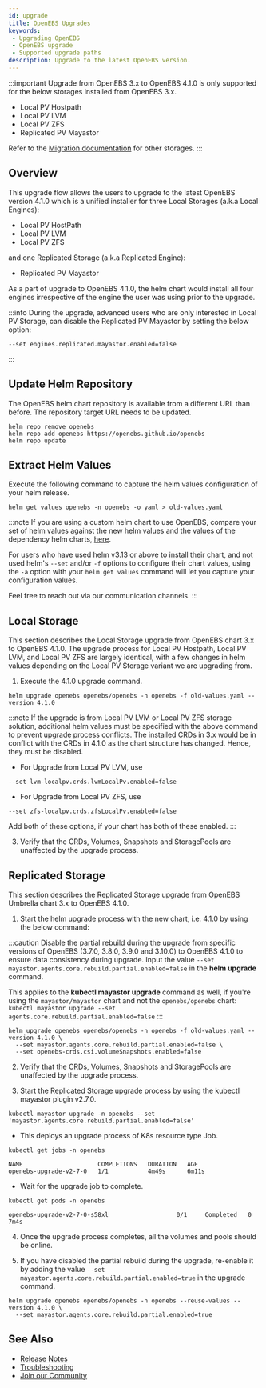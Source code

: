 ```yaml
---
id: upgrade
title: OpenEBS Upgrades
keywords:
 - Upgrading OpenEBS
 - OpenEBS upgrade
 - Supported upgrade paths
description: Upgrade to the latest OpenEBS version.
---
```


:::important
Upgrade from OpenEBS 3.x to OpenEBS 4.1.0 is only supported for the below storages installed from OpenEBS 3.x.

- Local PV Hostpath
- Local PV LVM
- Local PV ZFS
- Replicated PV Mayastor

Refer to the [Migration documentation](../user-guides/data-migration/migration-overview.md) for other storages.
:::

## Overview

This upgrade flow allows the users to upgrade to the latest OpenEBS version 4.1.0 which is a unified installer for three Local Storages (a.k.a Local Engines):
- Local PV HostPath
- Local PV LVM 
- Local PV ZFS 

and one Replicated Storage (a.k.a Replicated Engine):
- Replicated PV Mayastor

As a part of upgrade to OpenEBS 4.1.0, the helm chart would install all four engines irrespective of the engine the user was using prior to the upgrade. 

:::info
During the upgrade, advanced users who are only interested in Local PV Storage, can disable the Replicated PV Mayastor by setting the below option:

```
--set engines.replicated.mayastor.enabled=false
```
:::

## Update Helm Repository

The OpenEBS helm chart repository is available from a different URL than before. The repository target URL needs to be updated.

```
helm repo remove openebs
helm repo add openebs https://openebs.github.io/openebs
helm repo update
```

## Extract Helm Values

Execute the following command to capture the helm values configuration of your helm release.

```
helm get values openebs -n openebs -o yaml > old-values.yaml 
```

:::note
If you are using a custom helm chart to use OpenEBS, compare your set of helm values against the new helm values and the values of the dependency helm charts, [here](https://github.com/openebs/openebs/blob/HEAD/charts/values.yaml).

For users who have used helm v3.13 or above to install their chart, and not used helm's `--set` and/or `-f` options to configure their chart values, using the `-a` option with your `helm get values` command will let you capture your configuration values.
 
Feel free to reach out via our communication channels.
:::


## Local Storage

This section describes the Local Storage upgrade from OpenEBS chart 3.x to OpenEBS 4.1.0. The upgrade process for Local PV Hostpath, Local PV LVM, and Local PV ZFS are largely identical, with a few changes in helm values depending on the Local PV Storage variant we are upgrading from.

1. Execute the 4.1.0 upgrade command. 

```
helm upgrade openebs openebs/openebs -n openebs -f old-values.yaml --version 4.1.0
```

:::note
If the upgrade is from Local PV LVM or Local PV ZFS storage solution, additional helm values must be specified with the above command to prevent upgrade process conflicts. The installed CRDs in 3.x would be in conflict with the CRDs in 4.1.0 as the chart structure has changed. Hence, they must be disabled.


- For Upgrade from Local PV LVM, use

```
--set lvm-localpv.crds.lvmLocalPv.enabled=false
```

- For Upgrade from Local PV ZFS, use

```
--set zfs-localpv.crds.zfsLocalPv.enabled=false
```

Add both of these options, if your chart has both of these enabled.
:::

3. Verify that the CRDs, Volumes, Snapshots and StoragePools are unaffected by the upgrade process.

## Replicated Storage

This section describes the Replicated Storage upgrade from OpenEBS Umbrella chart 3.x to OpenEBS 4.1.0.

1. Start the helm upgrade process with the new chart, i.e. 4.1.0 by using the below command:

:::caution
Disable the partial rebuild during the upgrade from specific versions of OpenEBS (3.7.0, 3.8.0, 3.9.0 and 3.10.0) to OpenEBS 4.1.0 to ensure data consistency during upgrade. Input the value `--set mayastor.agents.core.rebuild.partial.enabled=false` in the **helm upgrade** command.

This applies to the **kubectl mayastor upgrade** command as well, if you're using the `mayastor/mayastor` chart and not the `openebs/openebs` chart: `kubectl mayastor upgrade --set agents.core.rebuild.partial.enabled=false`
:::

```
helm upgrade openebs openebs/openebs -n openebs -f old-values.yaml --version 4.1.0 \
  --set mayastor.agents.core.rebuild.partial.enabled=false \
  --set openebs-crds.csi.volumeSnapshots.enabled=false
```

2. Verify that the CRDs, Volumes, Snapshots and StoragePools are unaffected by the upgrade process.

3. Start the Replicated Storage upgrade process by using the kubectl mayastor plugin v2.7.0.

```
kubectl mayastor upgrade -n openebs --set 'mayastor.agents.core.rebuild.partial.enabled=false'
```

- This deploys an upgrade process of K8s resource type Job.

```
kubectl get jobs -n openebs 

NAME                     COMPLETIONS   DURATION   AGE 
openebs-upgrade-v2-7-0   1/1           4m49s      6m11s
```

- Wait for the upgrade job to complete.

```
kubectl get pods -n openebs

openebs-upgrade-v2-7-0-s58xl                   0/1     Completed   0          7m4s
```

4. Once the upgrade process completes, all the volumes and pools should be online.

5. If you have disabled the partial rebuild during the upgrade, re-enable it by adding the value `--set mayastor.agents.core.rebuild.partial.enabled=true` in the upgrade command.

```
helm upgrade openebs openebs/openebs -n openebs --reuse-values --version 4.1.0 \
  --set mayastor.agents.core.rebuild.partial.enabled=true
```

## See Also

- [Release Notes](../releases.md)
- [Troubleshooting](../troubleshooting/troubleshooting-local-storage.md)
- [Join our Community](../community.md)
